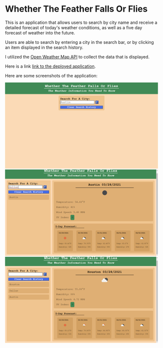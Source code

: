 # Whether The Feather Falls Or Flies
This is an application that allows users to search by city name and receive a detailed forecast of today's weather conditions, as well as a five day forecast of weather into the future.

Users are able to search by entering a city in the search bar, or by clicking an item displayed in the search history.

I utilized the <a target="_blank" href="https://openweathermap.org/api">Open Weather Map API</a> to collect the data that is displayed.

Here is a link <a target="_blank" href="https://mikeyrod22.github.io/whether-the-feather-falls-or-flies/">link to the deployed application</a>.

Here are some screenshots of the application:

<img src="assets/images/ss1.png"> 
<img src="assets/images/ss2.png">
<img src="assets/images/ss3.png">
